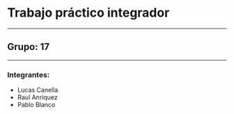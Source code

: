 # Trabajo práctico integrador

---

## Grupo: 17

---

### Integrantes:

- Lucas Canella
- Raul Anriquez
- Pablo Blanco

